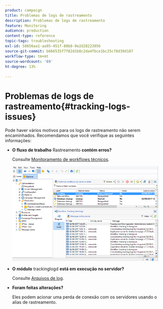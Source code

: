 ```yaml
---
product: campaign
title: Problemas de logs de rastreamento
description: Problemas de logs de rastreamento
feature: Monitoring
audience: production
content-type: reference
topic-tags: troubleshooting
exl-id: 58656aa1-aa95-451f-80b8-9e2d28223056
source-git-commit: b666535f7f82d1b8c2da4fbce1bc25cf8d39d187
workflow-type: tm+mt
source-wordcount: '69'
ht-degree: 13%

---
```


# Problemas de logs de rastreamento{#tracking-logs-issues}



Pode haver vários motivos para os logs de rastreamento não serem encaminhados. Recomendamos que você verifique as seguintes informações:

* **O fluxo de trabalho** Rastreamento **contém erros?**

  Consulte [Monitoramento de workflows técnicos](../../workflow/using/monitoring-technical-workflows.md).

  ![](assets/tracking_scheduled_task.png)

* **O módulo** trackinglogd **está em execução no servidor?**

  Consulte [Arquivos de log](../../production/using/log-files.md).

* **Foram feitas alterações?**

  Eles podem acionar uma perda de conexão com os servidores usando o alias de rastreamento.
